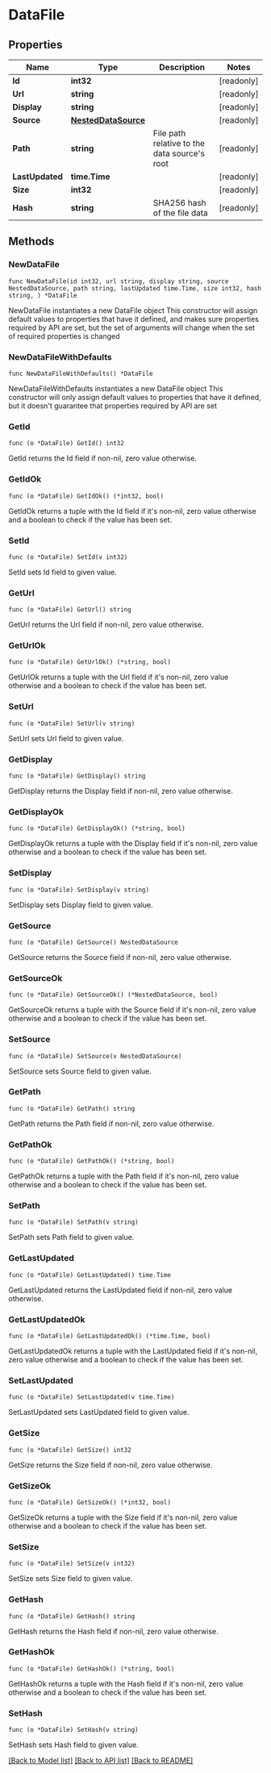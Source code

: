 # DataFile

## Properties

Name | Type | Description | Notes
------------ | ------------- | ------------- | -------------
**Id** | **int32** |  | [readonly] 
**Url** | **string** |  | [readonly] 
**Display** | **string** |  | [readonly] 
**Source** | [**NestedDataSource**](NestedDataSource.md) |  | [readonly] 
**Path** | **string** | File path relative to the data source&#39;s root | [readonly] 
**LastUpdated** | **time.Time** |  | [readonly] 
**Size** | **int32** |  | [readonly] 
**Hash** | **string** | SHA256 hash of the file data | [readonly] 

## Methods

### NewDataFile

`func NewDataFile(id int32, url string, display string, source NestedDataSource, path string, lastUpdated time.Time, size int32, hash string, ) *DataFile`

NewDataFile instantiates a new DataFile object
This constructor will assign default values to properties that have it defined,
and makes sure properties required by API are set, but the set of arguments
will change when the set of required properties is changed

### NewDataFileWithDefaults

`func NewDataFileWithDefaults() *DataFile`

NewDataFileWithDefaults instantiates a new DataFile object
This constructor will only assign default values to properties that have it defined,
but it doesn't guarantee that properties required by API are set

### GetId

`func (o *DataFile) GetId() int32`

GetId returns the Id field if non-nil, zero value otherwise.

### GetIdOk

`func (o *DataFile) GetIdOk() (*int32, bool)`

GetIdOk returns a tuple with the Id field if it's non-nil, zero value otherwise
and a boolean to check if the value has been set.

### SetId

`func (o *DataFile) SetId(v int32)`

SetId sets Id field to given value.


### GetUrl

`func (o *DataFile) GetUrl() string`

GetUrl returns the Url field if non-nil, zero value otherwise.

### GetUrlOk

`func (o *DataFile) GetUrlOk() (*string, bool)`

GetUrlOk returns a tuple with the Url field if it's non-nil, zero value otherwise
and a boolean to check if the value has been set.

### SetUrl

`func (o *DataFile) SetUrl(v string)`

SetUrl sets Url field to given value.


### GetDisplay

`func (o *DataFile) GetDisplay() string`

GetDisplay returns the Display field if non-nil, zero value otherwise.

### GetDisplayOk

`func (o *DataFile) GetDisplayOk() (*string, bool)`

GetDisplayOk returns a tuple with the Display field if it's non-nil, zero value otherwise
and a boolean to check if the value has been set.

### SetDisplay

`func (o *DataFile) SetDisplay(v string)`

SetDisplay sets Display field to given value.


### GetSource

`func (o *DataFile) GetSource() NestedDataSource`

GetSource returns the Source field if non-nil, zero value otherwise.

### GetSourceOk

`func (o *DataFile) GetSourceOk() (*NestedDataSource, bool)`

GetSourceOk returns a tuple with the Source field if it's non-nil, zero value otherwise
and a boolean to check if the value has been set.

### SetSource

`func (o *DataFile) SetSource(v NestedDataSource)`

SetSource sets Source field to given value.


### GetPath

`func (o *DataFile) GetPath() string`

GetPath returns the Path field if non-nil, zero value otherwise.

### GetPathOk

`func (o *DataFile) GetPathOk() (*string, bool)`

GetPathOk returns a tuple with the Path field if it's non-nil, zero value otherwise
and a boolean to check if the value has been set.

### SetPath

`func (o *DataFile) SetPath(v string)`

SetPath sets Path field to given value.


### GetLastUpdated

`func (o *DataFile) GetLastUpdated() time.Time`

GetLastUpdated returns the LastUpdated field if non-nil, zero value otherwise.

### GetLastUpdatedOk

`func (o *DataFile) GetLastUpdatedOk() (*time.Time, bool)`

GetLastUpdatedOk returns a tuple with the LastUpdated field if it's non-nil, zero value otherwise
and a boolean to check if the value has been set.

### SetLastUpdated

`func (o *DataFile) SetLastUpdated(v time.Time)`

SetLastUpdated sets LastUpdated field to given value.


### GetSize

`func (o *DataFile) GetSize() int32`

GetSize returns the Size field if non-nil, zero value otherwise.

### GetSizeOk

`func (o *DataFile) GetSizeOk() (*int32, bool)`

GetSizeOk returns a tuple with the Size field if it's non-nil, zero value otherwise
and a boolean to check if the value has been set.

### SetSize

`func (o *DataFile) SetSize(v int32)`

SetSize sets Size field to given value.


### GetHash

`func (o *DataFile) GetHash() string`

GetHash returns the Hash field if non-nil, zero value otherwise.

### GetHashOk

`func (o *DataFile) GetHashOk() (*string, bool)`

GetHashOk returns a tuple with the Hash field if it's non-nil, zero value otherwise
and a boolean to check if the value has been set.

### SetHash

`func (o *DataFile) SetHash(v string)`

SetHash sets Hash field to given value.



[[Back to Model list]](../README.md#documentation-for-models) [[Back to API list]](../README.md#documentation-for-api-endpoints) [[Back to README]](../README.md)


